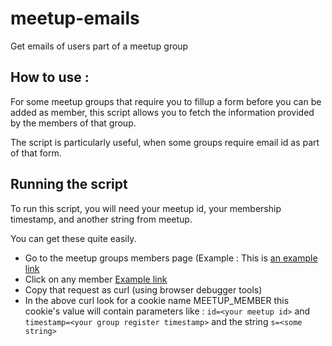 # meetup-emails
Get emails of users part of a meetup group

## How to use : 
For some meetup groups that require you to fillup a form before you can be added as member, this script allows you to fetch the information provided by the members of that group.

The script is particularly useful, when some groups require email id as part of that form.

## Running the script

To run this script, you will need your meetup id, your membership timestamp, and another string from meetup.

You can get these quite easily.
* Go to the meetup groups members page (Example : This is [an example link]( http://www.meetup.com/Small-Business-from-Concept-to-Startup/members/)
* Click on any member [Example link](http://www.meetup.com/Small-Business-from-Concept-to-Startup/members/30428102/)
* Copy that request as curl (using browser debugger tools)
* In the above curl look for a cookie name MEETUP_MEMBER
  this cookie's value will contain parameters like : `id=<your meetup id>` and 
  `timestamp=<your group register timestamp>`
  and the string `s=<some string>`

